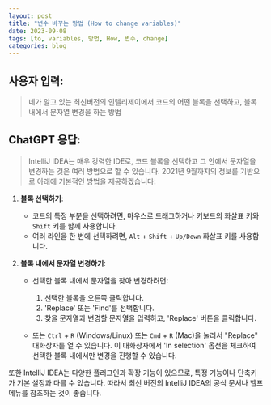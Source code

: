```yaml
---
layout: post
title: "변수 바꾸는 방법 (How to change variables)"
date: 2023-09-08
tags: [to, variables, 방법, How, 변수, change]
categories: blog
---
```


## 사용자 입력:
> 네가 알고 있는 최신버전의 인텔리제이에서  코드의 어떤 블록을 선택하고, 블록 내에서 문자열 변경을 하는 방법

## ChatGPT 응답:
> IntelliJ IDEA는 매우 강력한 IDE로, 코드 블록을 선택하고 그 안에서 문자열을 변경하는 것은 여러 방법으로 할 수 있습니다. 2021년 9월까지의 정보를 기반으로 아래에 기본적인 방법을 제공하겠습니다:

1. **블록 선택하기**:
   - 코드의 특정 부분을 선택하려면, 마우스로 드래그하거나 키보드의 화살표 키와 `Shift` 키를 함께 사용합니다.
   - 여러 라인을 한 번에 선택하려면, `Alt` + `Shift` + `Up/Down` 화살표 키를 사용합니다.

2. **블록 내에서 문자열 변경하기**:
   - 선택한 블록 내에서 문자열을 찾아 변경하려면:
     1. 선택한 블록을 오른쪽 클릭합니다.
     2. 'Replace' 또는 'Find'를 선택합니다. 
     3. 찾을 문자열과 변경할 문자열을 입력하고, 'Replace' 버튼을 클릭합니다.
     
   - 또는 `Ctrl` + `R` (Windows/Linux) 또는 `Cmd` + `R` (Mac)을 눌러서 "Replace" 대화상자를 열 수 있습니다. 이 대화상자에서 'In selection' 옵션을 체크하여 선택한 블록 내에서만 변경을 진행할 수 있습니다.

또한 IntelliJ IDEA는 다양한 플러그인과 확장 기능이 있으므로, 특정 기능이나 단축키가 기본 설정과 다를 수 있습니다. 따라서 최신 버전의 IntelliJ IDEA의 공식 문서나 헬프 메뉴를 참조하는 것이 좋습니다.

